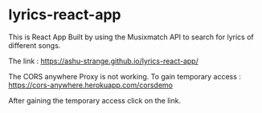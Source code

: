 # lyrics-react-app

This is React App Built by using the Musixmatch API to search for lyrics of different songs.

The link : https://ashu-strange.github.io/lyrics-react-app/

The CORS anywhere Proxy is not working. To gain temporary access : https://cors-anywhere.herokuapp.com/corsdemo

After gaining the temporary access click on the link.
